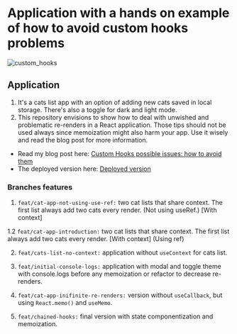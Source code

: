 # Application with a hands on example of how to avoid custom hooks problems

![custom_hooks](https://github.com/user-attachments/assets/a45d9398-f296-4c53-8508-f32a6cf35f3e)



## Application

1. It's a cats list app with an option of adding new cats saved in local storage. There's also a toggle for dark and light mode.
2. This repository envisions to show how to deal with unwished and problematic re-renders in a React application. Those tips should not be used always since memoization might also harm your app. Use it wisely and read the blog post for more information.

- Read my blog post here: [Custom Hooks possible issues: how to avoid them](https://blog.codeminer42.com/custom-hooks-problems/)
- The deployed version here: [Deployed version](https://custom-hooks-when-not-use.vercel.app/
)
### Branches features

1.  `feat/cat-app-not-using-use-ref:` two cat lists that share context. The first list always add two cats every render. (Not using useRef.) [With context]

1.2  `feat/cat-app-introduction:` two cat lists that share context. The first list always add two cats every render. [With context] (Using ref)

2.  `feat/cats-list-no-context:` application without `useContext` for cats list.

3. `feat/initial-console-logs:` application with modal and toggle theme with console.logs before any memoization or refactor to decrease re-renders. 

4. `feat/cat-app-inifinite-re-renders:` version without `useCallback`, but using `React.memo()` and `useMemo`.

5.  `feat/chained-hooks:` final version with state componentization and memoization.
